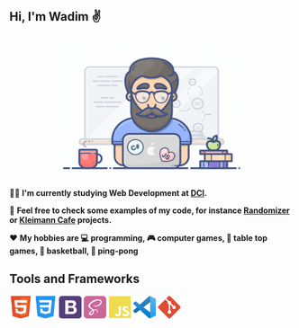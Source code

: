 ## Hi, I'm Wadim :v:

<p align="center">
  <img src="programmer.gif" width="350" height="250"/>
</p>

:man_student: **I'm currently studying Web Development at [DCI](https://digitalcareerinstitute.org/).**

:briefcase: **Feel free to check some examples of my code, for instance [Randomizer](https://sempris.github.io/civ_randomizer/) or [Kleimann Cafe](https://sempris.github.io/cafe-kleimann/) projects.**

:hearts: **My hobbies are :computer: programming, :video_game: computer games, :game_die: table top games, :basketball: basketball, :ping_pong: ping-pong**

## Tools and Frameworks

<img src="html.png" width="40" height="40"/> <img src="css.png" width="40" height="40"/> <img src="bootstrap.png" width="40" height="40"/> <img src="sass.png" width="40" height="40"/> <img src="js.png" width="40" height="40"/> <img src="vscode.png" width="40" height="40"/> <img src="git.png" width="40" height="40"/>
